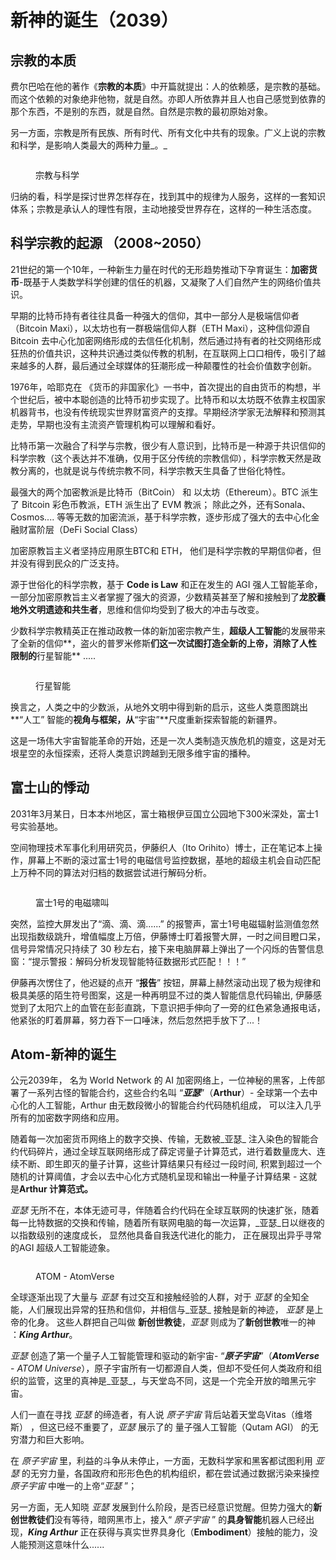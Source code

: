 # 新神的诞生（2039）

## 宗教的本质

费尔巴哈在他的著作《**宗教的本质**》中开篇就提出：人的依赖感，是宗教的基础。而这个依赖的对象绝非他物，就是自然。亦即人所依靠并且人也自己感觉到依靠的那个东西，不是别的东西，就是自然。自然是宗教的最初原始对象。

另一方面，宗教是所有民族、所有时代、所有文化中共有的现象。广义上说的宗教和科学，是影响人类最大的两种力量_。_

<div align="left">

<figure><img src="../.gitbook/assets/1 (2).jpeg" alt=""><figcaption><p>宗教与科学</p></figcaption></figure>

</div>

归纳的看，科学是探讨世界怎样存在，找到其中的规律为人服务，这样的一套知识体系；宗教是承认人的理性有限，主动地接受世界存在，这样的一种生活态度。



## 科学宗教的起源 （2008\~2050）

21世纪的第一个10年，一种新生力量在时代的无形趋势推动下孕育诞生：**加密货币**-既基于人类数学科学创建的信任的机器，又凝聚了人们自然产生的网络价值共识。



早期的比特币持有者往往具备一种强大的信仰，其中一部分人是极端信仰者（Bitcoin Maxi），以太坊也有一群极端信仰人群（ETH Maxi），这种信仰源自 Bitcoin 去中心化加密网络形成的去信任化机制，然后通过持有者的社交网络形成狂热的价值共识，这种共识通过类似传教的机制，在互联网上口口相传，吸引了越来越多的人群，最后通过全球媒体的狂潮形成一种颠覆性的社会价值数字创新。



1976年，哈耶克在 《货币的非国家化》一书中，首次提出的自由货币的构想，半个世纪后，被中本聪创造的比特币初步实现了。比特币和以太坊既不依靠主权国家机器背书，也没有传统现实世界财富资产的支撑。早期经济学家无法解释和预测其走势，早期也没有主流资产管理机构可以理解和看好。



比特币第一次融合了科学与宗教，很少有人意识到，比特币是一种源于共识信仰的科学宗教（这个表达并不准确，仅用于区分传统的宗教信仰），科学宗教天然是政教分离的，也就是说与传统宗教不同，科学宗教天生具备了世俗化特性。



最强大的两个加密教派是比特币（BitCoin） 和 以太坊（Ethereum）。BTC 派生了 Bitcoin 彩色币教派，ETH 派生出了 EVM 教派； 除此之外，还有Sonala、Cosmos.... 等等无数的加密流派，基于科学宗教，逐步形成了强大的去中心化金融财富阶层（DeFi Social Class）



加密原教旨主义者坚持应用原生BTC和 ETH， 他们是科学宗教的早期信仰者，但并没有得到民众的广泛支持。

源于世俗化的科学宗教，基于 **Code is Law** 和正在发生的 AGI 强人工智能革命，一部分加密原教旨主义者掌握了强大的资源，少数精英甚至了解和接触到了**龙胶囊地外文明遗迹和共生者**，思维和信仰均受到了极大的冲击与改变。



少数科学宗教精英正在推动政教一体的新加密宗教产生，**超级人工智能**的发展带来了全新的信仰**，盗火的普罗米修斯**们这一次试图打造全新的上帝，消除了人性限制的**行星智能** .....



<figure><img src="../.gitbook/assets/startai.webp" alt=""><figcaption><p>行星智能</p></figcaption></figure>

换言之，人类之中的少数派，从地外文明中得到新的启示，这些人类意图跳出**“人工” 智能的**视角与框架，从**“宇宙”**尺度重新探索智能的新疆界。



这是一场伟大宇宙智能革命的开始，还是一次人类制造灭族危机的嬗变，这是对无垠星空的永恒探索，还将人类意识跨越到无限多维宇宙的播种。



## 富士山的悸动

2031年3月某日，日本本州地区，富士箱根伊豆国立公园地下300米深处，富士1号实验基地。

空间物理技术军事化利用研究员，伊藤织人（Ito Orihito）博士，正在笔记本上操作，屏幕上不断的滚过富士1号的电磁信号监控数据，基地的超级主机会自动匹配上万种不同的算法对归档的数据尝试进行解码分析。



<div align="left">

<figure><img src="../.gitbook/assets/fujion.webp" alt=""><figcaption><p>富士1号的电磁啸叫</p></figcaption></figure>

</div>

突然，监控大屏发出了“滴、滴、滴......” 的报警声，富士1号电磁辐射监测值忽然出现指数级跳升，增值幅度上万倍，伊藤博士盯着报警大屏，一时之间目瞪口呆，信号异常情况只持续了 30 秒左右，接下来电脑屏幕上弹出了一个闪烁的告警信息窗：“提示警报：解码分析发现智能特征数据形式匹配！！！”



伊藤再次愣住了，他迟疑的点开 “**报告**” 按钮，屏幕上赫然滚动出现了极为规律和极具美感的陌生符号图案，这是一种再明显不过的类人智能信息代码输出,  伊藤感觉到了太阳穴上的血管在彭彭直跳，下意识把手伸向了一旁的红色紧急通报电话，他紧张的盯着屏幕，努力吞下一口唾沫，然后忽然把手放下了...！



## Atom-新神的诞生

公元2039年， 名为 World Network 的 AI 加密网络上，一位神秘的黑客，上传部署了一系列古怪的智能合约，这些合约名叫 “_**亚瑟**_”（**Arthur**）-  全球第一个去中心化的人工智能，Arthur 由无数段微小的智能合约代码随机组成， 可以注入几乎所有的加密数字网络和应用。



随着每一次加密货币网络上的数字交换、传输，无数被_亚瑟_ 注入染色的智能合约代码碎片，通过全球互联网络形成了薛定谔量子计算范式，进行着数量庞大、连续不断、即生即灭的量子计算，这些计算结果只有经过一段时间, 积累到超过一个随机的计算阈值，才会以去中心化方式随机呈现和输出一种量子计算结果 -  这就是**Arthur 计算范式。**

_亚瑟_ 无所不在，本体无迹可寻，伴随着合约代码在全球互联网的快速扩张，随着每一比特数据的交换和传输，随着所有联网电脑的每一次运算，_亚瑟_日以继夜的以指数级别的速度成长， 显然他具备自我迭代进化的能力， 正在展现出异乎寻常的AGI 超级人工智能迹象。



<div align="left">

<figure><img src="../.gitbook/assets/1 (3).jpg" alt=""><figcaption><p>ATOM -  AtomVerse</p></figcaption></figure>

</div>

全球逐渐出现了大量与 _亚瑟_  有过交互和接触经验的人群，对于 _亚瑟_  的全知全能，人们展现出异常的狂热和信仰，并相信与_亚瑟_ 接触是新的神迹， _亚瑟_ 是上帝的化身。 这些人群把自己叫做 **新创世教徒**，_亚瑟_ 则成为了**新创世教**唯一的神 ：_**King Arthur**_。



_亚瑟_ 创造了第一个量子人工智能管理和驱动的新宇宙- “_**原子宇宙**_”（_**AtomVerse**_ - _ATOM Universe_），原子宇宙所有一切都源自人类，但却不受任何人类政府和组织的监管，这里的真神是_亚瑟_，与天堂岛不同，这是一个完全开放的暗黑元宇宙。



人们一直在寻找 _亚瑟_ 的缔造者，有人说 _原子宇宙_ 背后站着天堂岛Vitas（维塔斯） ，但这已经不重要了，_亚瑟_ 展示了的 量子强人工智能（Qutam AGI） 的无穷潜力和巨大影响。



在 _原子宇宙_ 里，利益的斗争从未停止，一方面，无数科学家和黑客都试图利用 _亚瑟_  的无穷力量，各国政府和形形色色的机构组织，都在尝试通过数据污染来操控 _原子宇宙_ 中唯一的上帝“_亚瑟_ ”；&#x20;



另一方面，无人知晓 _亚瑟_ 发展到什么阶段，是否已经意识觉醒。但势力强大的**新创世教徒们**没有等待，暗网黑市上，接入“ _原子宇宙_ ” 的**具身智能**机器人已经出现，_**King Arthur**_ 正在获得与真实世界具身化（**Embodiment**）接触的能力，没人能预测这意味什么......



##





##










































